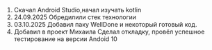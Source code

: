 1. Скачал Android Studio,начал изучать kotlin
2. 24.09.2025 Обредилили стек технологии
 3. 03.10.2025 Добавил паку WellDone и некоторый готовый код.
 4. Добавил в проект Михаила
Сделал откладку, провёл успешное тестирование на версии Andoid 10
